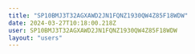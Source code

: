 ```yaml
---
title: "SP10BMJ3T32AGXAWD2JN1FQNZ1930QW4Z85F18WDW"
date: 2024-03-27T10:18:00.218Z
user: SP10BMJ3T32AGXAWD2JN1FQNZ1930QW4Z85F18WDW
layout: "users"
---
```

    
